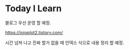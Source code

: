 # Today I Learn

블로그 우선 운영 할 예정.

https://jojoplot2.tistory.com/

시간 넘쳐 나고 진짜 할거 없을 때 인덱스 식으로 내용 정리 할 예정.
